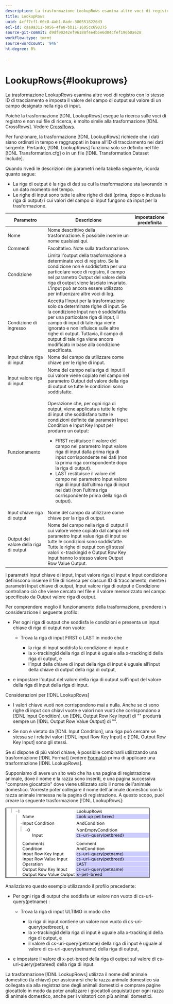 ```yaml
---
description: La trasformazione LookupRows esamina altre voci di registro con lo stesso ID di tracciamento e imposta il valore del campo di output sul valore di un campo designato nella riga di input.
title: LookupRows
uuid: 4cff7cf1-00c8-4ab1-8adc-3805518226d3
exl-id: caa9a311-b056-4fe8-bb11-1605cc690375
source-git-commit: d9df90242ef96188f4e4b5e6d04cfef196b0a628
workflow-type: tm+mt
source-wordcount: '946'
ht-degree: 0%

---
```


# LookupRows{#lookuprows}

La trasformazione LookupRows esamina altre voci di registro con lo stesso ID di tracciamento e imposta il valore del campo di output sul valore di un campo designato nella riga di input.

Poiché la trasformazione [!DNL LookupRows] esegue la ricerca sulle voci di registro e non sui file di ricerca, è molto simile alla trasformazione [!DNL CrossRows]. Vedere [CrossRows](../../../../../home/c-dataset-const-proc/c-data-trans/c-transf-types/c-standard-transf/c-crossrows.md#concept-fcace08804f54db397ed631cc13ff4f2).

Per funzionare, la trasformazione [!DNL LookupRows] richiede che i dati siano ordinati in tempo e raggruppati in base all’ID di tracciamento nei dati sorgente. Pertanto, [!DNL LookupRows] funziona solo se definito nel file [!DNL Transformation.cfg] o in un file [!DNL Transformation Dataset Include].

Quando rivedi le descrizioni dei parametri nella tabella seguente, ricorda quanto segue:

* La riga di output è la riga di dati su cui la trasformazione sta lavorando in un dato momento nel tempo.
* Le righe di input sono tutte le altre righe di dati (prima, dopo o inclusa la riga di output) i cui valori del campo di input fungono da input per la trasformazione.

<table id="table_AB68A89ECD5C45F39B8433F994BBD7D8"> 
 <thead> 
  <tr> 
   <th colname="col1" class="entry"> Parametro </th> 
   <th colname="col2" class="entry"> Descrizione </th> 
   <th colname="col3" class="entry"> impostazione predefinita </th> 
  </tr> 
 </thead>
 <tbody> 
  <tr> 
   <td colname="col1"> Nome </td> 
   <td colname="col2"> Nome descrittivo della trasformazione. È possibile inserire un nome qualsiasi qui. </td> 
   <td colname="col3"> </td> 
  </tr> 
  <tr> 
   <td colname="col1"> Commenti </td> 
   <td colname="col2"> Facoltativo. Note sulla trasformazione. </td> 
   <td colname="col3"> </td> 
  </tr> 
  <tr> 
   <td colname="col1"> Condizione </td> 
   <td colname="col2"> Limita l'output della trasformazione a determinate voci di registro. Se la condizione non è soddisfatta per una particolare voce di registro, il campo nel parametro Output del valore della riga di output viene lasciato invariato. L'input può ancora essere utilizzato per influenzare altre voci di log. </td> 
   <td colname="col3"> </td> 
  </tr> 
  <tr> 
   <td colname="col1"> Condizione di ingresso </td> 
   <td colname="col2">Accetta l’input per la trasformazione solo da determinate righe di input. Se la condizione <span class="wintitle"> Input</span> non è soddisfatta per una particolare riga di input, il campo di input di tale riga viene ignorato e non influisce sulle altre righe di output. Tuttavia, il campo di output di tale riga viene ancora modificato in base alla condizione specificata. </td> 
   <td colname="col3"> </td> 
  </tr> 
  <tr> 
   <td colname="col1"> Input chiave riga di input </td> 
   <td colname="col2"> Nome del campo da utilizzare come chiave per le righe di input. </td> 
   <td colname="col3"> </td> 
  </tr> 
  <tr> 
   <td colname="col1"> Input valore riga di input </td> 
   <td colname="col2"> Nome del campo nella riga di input il cui valore viene copiato nel campo nel parametro Output del valore della riga di output se tutte le condizioni sono soddisfatte. </td> 
   <td colname="col3"> </td> 
  </tr> 
  <tr> 
   <td colname="col1"> Funzionamento </td> 
   <td colname="col2"> <p>Operazione che, per ogni riga di output, viene applicata a tutte le righe di input che soddisfano tutte le condizioni definite dai parametri <span class="wintitle"> Input</span> Condition e Input Key Input per produrre un output: 
     <ul id="ul_16FB152CB558497794DDED72A2F05CDD"> 
      <li id="li_22DA9F814E4E42D0B21E90B63A2A7A0E"> FIRST restituisce il valore del campo nel parametro Input valore riga di input dalla prima riga di input corrispondente nei dati (non la prima riga corrispondente dopo la riga di output). </li> 
      <li id="li_45E00C3DE0494A1CB5C09B942088F161"> LAST restituisce il valore del campo nel parametro Input valore riga di input dall’ultima riga di input nei dati (non l’ultima riga corrispondente prima della riga di output). </li> 
     </ul> </p> </td> 
   <td colname="col3"> </td> 
  </tr> 
  <tr> 
   <td colname="col1"> Input chiave riga di output </td> 
   <td colname="col2"> Nome del campo da utilizzare come chiave per la riga di output. </td> 
   <td colname="col3"> </td> 
  </tr> 
  <tr> 
   <td colname="col1"> Output del valore della riga di output </td> 
   <td colname="col2">Nome del campo nella riga di output il cui valore viene copiato dal campo nel parametro Input value riga di input se tutte le condizioni sono soddisfatte. Tutte le righe di output con gli stessi valori x-trackingid e <span class="wintitle"> Output Row Key Input </span>hanno lo stesso valore <span class="wintitle"> Output Row Value Output</span>. </td> 
   <td colname="col3"> </td> 
  </tr> 
 </tbody> 
</table>

I parametri Input chiave di input, Input valore riga di input e Input condizione definiscono insieme il file di ricerca per ciascun ID di tracciamento, mentre i parametri Input chiave di output, Input valore riga di output e Condizione controllano ciò che viene cercato nel file e il valore memorizzato nel campo specificato da Output valore riga di output.

Per comprendere meglio il funzionamento della trasformazione, prendere in considerazione il seguente profilo:

* Per ogni riga di output che soddisfa le condizioni e presenta un input chiave di riga di output non vuoto:

   * Trova la riga di input FIRST o LAST in modo che

      * la riga di input soddisfa la condizione di input e
      * la x-trackingid della riga di input è uguale alla x-trackingid della riga di output, e
      * l’input della chiave di input della riga di input è uguale all’input della chiave di output della riga di output,

* e impostare l&#39;output del valore della riga di output sull&#39;input del valore della riga di input della riga di input.

Considerazioni per [!DNL LookupRows]

* I valori chiave vuoti non corrispondono mai a nulla. Anche se ci sono righe di input con chiavi vuote e valori non vuoti che corrispondono a [!DNL Input Condition], un [!DNL Output Row Key Input] di &quot;&quot; produrrà sempre un [!DNL Output Row Value Output] di &quot;&quot;.

* Se non è vietato da [!DNL Input Condition], una riga può cercare se stessa se i relativi valori [!DNL Input Row Key Input] e [!DNL Output Row Key Input] sono gli stessi.

Se si dispone di più valori chiave, è possibile combinarli utilizzando una trasformazione [!DNL Format] (vedere [Formato](../../../../../home/c-dataset-const-proc/c-data-trans/c-transf-types/c-standard-transf/c-format.md#concept-3de04869181e4694ab072b092186684b)) prima di applicare una trasformazione [!DNL LookupRows].

Supponiamo di avere un sito web che ha una pagina di registrazione animale, dove il nome e la razza sono inseriti, e una pagina successiva &quot;comprare giocattolo&quot; dove viene utilizzato solo il nome dell&#39;animale domestico. Vorreste poter collegare il nome dell&#39;animale domestico con la razza animale immessa nella pagina di registrazione. A questo scopo, puoi creare la seguente trasformazione [!DNL LookupRows]:

![](assets/cfg_TransformationType_LookupRows.png)

Analizziamo questo esempio utilizzando il profilo precedente:

* Per ogni riga di output che soddisfa un valore non vuoto di cs-uri-query(petname) :

   * Trova la riga di input ULTIMO in modo che

      * la riga di input contiene un valore non vuoto di cs-uri-query(petbreed), e
      * la x-trackingid della riga di input è uguale alla x-trackingid della riga di output, e
      * il valore di cs-uri-query(petname) della riga di input è uguale al valore di cs-uri-query(petname) della riga di output,

* e impostare il valore di x-pet-breed della riga di output sul valore di cs-uri-query(petbreed) della riga di input.

La trasformazione [!DNL LookupRows] utilizza il nome dell&#39;animale domestico (la chiave) per assicurarsi che la razza animale domestico sia collegata sia alla registrazione degli animali domestici e comprare pagine giocattolo in modo da poter analizzare i giocattoli acquistati per ogni razza di animale domestico, anche per i visitatori con più animali domestici.
